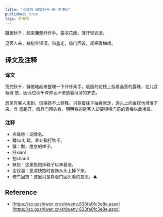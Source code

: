 ```yaml
---
title: "点绛唇-蹴罢秋千-宋-李清照"
published: true
tags: 李清照
---
```


蹴罢秋千，起来慵整纤纤手。露浓花瘦，薄汗轻衣透。

见客人来，袜刬金钗溜。和羞走，倚门回首，却把青梅嗅。

## 译文及注释

### 译文

荡完秋千，慵倦地起来整理一下纤纤素手。瘦瘦的花枝上挂着晶莹的露珠，花儿含苞待
放，因荡过秋千涔涔香汗渗透着薄薄的罗衣。

忽见有客人来到，慌得顾不上穿鞋，只穿着袜子抽身就走，连头上的金钗也滑落下来。含
羞跑开，倚靠门回头看，明明看的是客人却要嗅嗅门前的青梅以此掩盖。

### 注释

- 点绛唇：词牌名。
- 蹴cu4, 踏。此处指打秋千。
- 慵：懒，倦怠的样子。
- 纤xian1
- 刬chan3
- 袜刬：这里指跑掉鞋子以袜着地。
- 金钗溜：意谓快跑时首饰从头上掉下来。
- 倚门回首：这里只是靠着门回头看的意思。▲

## Reference

- [https://so.gushiwen.cn/shiwenv_633fa0fc3e8e.aspx](https://so.gushiwen.cn/shiwenv_633fa0fc3e8e.aspx)